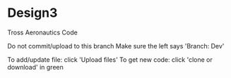 # Design3
Tross Aeronautics Code

Do not commit/upload to this branch
Make sure the left says 'Branch: Dev'

To add/update file: click 'Upload files'
To get new code: click 'clone or download' in green
